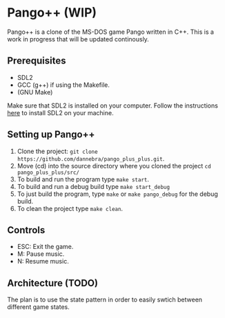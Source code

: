 # Pango++ (WIP)

Pango++ is a clone of the MS-DOS game Pango written in C++. This is a work in progress that will be updated continously. 

## Prerequisites
* SDL2
* GCC (g++) if using the Makefile.
* (GNU Make)

  
Make sure that SDL2 is installed on your computer. Follow the instructions [here](https://lazyfoo.net/tutorials/SDL/01_hello_SDL/index.php#:~:text=Select%20Your%20Operating%20System) to install SDL2 on your machine.

## Setting up Pango++ 
1. Clone the project: `git clone https://github.com/dannebra/pango_plus_plus.git`.
2. Move (cd) into the source directory where you cloned the project `cd pango_plus_plus/src/`
3. To build and run the program type `make start`.
4. To build and run a debug build type `make start_debug`
5. To just build the program, type `make` or `make pango_debug` for the debug build.
6. To clean the project type `make clean`.

## Controls
* ESC: Exit the game.
* M: Pause music.
* N: Resume music.

## Architecture (TODO)
The plan is to use the state pattern in order to easily swtich between different game states.
